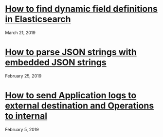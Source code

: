 # [How to find dynamic field definitions in Elasticsearch](how-to-find-dynamic-field-definitions-in-elasticsearch)
March 21, 2019


# [How to parse JSON strings with embedded JSON strings](how-to-parse-json-string-with-embedded-json)
February 25, 2019


# [How to send Application logs to external destination and Operations to internal](how-to-send-app-logs-to-external-and-ops-to-internal)
February 5, 2019
